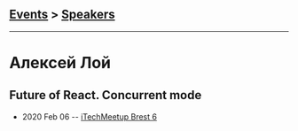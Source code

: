 ## [Events](../README.md) > [Speakers](../speakers.md)
---

# Алексей Лой

## Future of React. Concurrent mode
- 2020 Feb 06 -- [iTechMeetup Brest 6](https://youtu.be/tGV73xJmDzI)    
